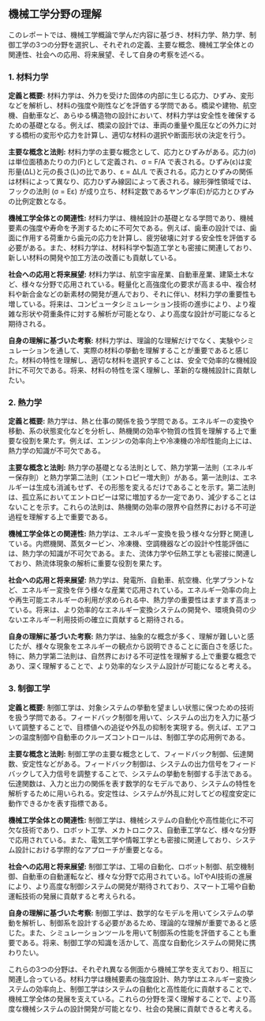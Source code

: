 ## 機械工学分野の理解

このレポートでは、機械工学概論で学んだ内容に基づき、材料力学、熱力学、制御工学の3つの分野を選択し、それぞれの定義、主要な概念、機械工学全体との関連性、社会への応用、将来展望、そして自身の考察を述べる。

### 1. 材料力学

**定義と概要:** 材料力学は、外力を受けた固体の内部に生じる応力、ひずみ、変形などを解析し、材料の強度や剛性などを評価する学問である。橋梁や建物、航空機、自動車など、あらゆる構造物の設計において、材料力学は安全性を確保するための基礎となる。例えば、橋梁の設計では、車両の重量や風圧などの外力に対する橋桁の変形や応力を計算し、適切な材料の選択や断面形状の決定を行う。

**主要な概念と法則:** 材料力学の主要な概念として、応力とひずみがある。応力(σ)は単位面積あたりの力(F)として定義され、σ = F/A で表される。ひずみ(ε)は変形量(ΔL)と元の長さ(L)の比であり、ε = ΔL/L で表される。応力とひずみの関係は材料によって異なり、応力ひずみ線図によって表される。線形弾性領域では、フックの法則 (σ = Eε) が成り立ち、材料定数であるヤング率(E)が応力とひずみの比例定数となる。

**機械工学全体との関連性:** 材料力学は、機械設計の基礎となる学問であり、機械要素の強度や寿命を予測するために不可欠である。例えば、歯車の設計では、歯面に作用する荷重から歯元の応力を計算し、疲労破壊に対する安全性を評価する必要がある。また、材料力学は、材料科学や製造工学とも密接に関連しており、新しい材料の開発や加工方法の改善にも貢献している。

**社会への応用と将来展望:** 材料力学は、航空宇宙産業、自動車産業、建築土木など、様々な分野で応用されている。軽量化と高強度化の要求が高まる中、複合材料や新合金などの新素材の開発が進んでおり、それに伴い、材料力学の重要性も増している。将来は、コンピュータシミュレーション技術の進歩により、より複雑な形状や荷重条件に対する解析が可能となり、より高度な設計が可能になると期待される。

**自身の理解に基づいた考察:** 材料力学は、理論的な理解だけでなく、実験やシミュレーションを通して、実際の材料の挙動を理解することが重要であると感じた。材料の特性を理解し、適切な材料を選択することは、安全で効率的な機械設計に不可欠である。将来、材料の特性を深く理解し、革新的な機械設計に貢献したい。


### 2. 熱力学

**定義と概要:** 熱力学は、熱と仕事の関係を扱う学問である。エネルギーの変換や移動、系の状態変化などを分析し、熱機関の効率や物質の性質を理解する上で重要な役割を果たす。例えば、エンジンの効率向上や冷凍機の冷却性能向上には、熱力学の知識が不可欠である。

**主要な概念と法則:** 熱力学の基礎となる法則として、熱力学第一法則（エネルギー保存則）と熱力学第二法則（エントロピー増大則）がある。第一法則は、エネルギーは生成も消滅もせず、その形態を変えるだけであることを示す。第二法則は、孤立系においてエントロピーは常に増加するか一定であり、減少することはないことを示す。これらの法則は、熱機関の効率の限界や自然界における不可逆過程を理解する上で重要である。

**機械工学全体との関連性:** 熱力学は、エネルギー変換を扱う様々な分野と関連している。内燃機関、蒸気タービン、冷凍機、空調機器などの設計や性能評価には、熱力学の知識が不可欠である。また、流体力学や伝熱工学とも密接に関連しており、熱流体現象の解析に重要な役割を果たす。

**社会への応用と将来展望:** 熱力学は、発電所、自動車、航空機、化学プラントなど、エネルギー変換を伴う様々な産業で応用されている。エネルギー効率の向上や再生可能エネルギーの利用が求められる中、熱力学の重要性はますます高まっている。将来は、より効率的なエネルギー変換システムの開発や、環境負荷の少ないエネルギー利用技術の確立に貢献すると期待される。

**自身の理解に基づいた考察:** 熱力学は、抽象的な概念が多く、理解が難しいと感じたが、様々な現象をエネルギーの観点から説明できることに面白さを感じた。特に、熱力学第二法則は、自然界における不可逆性を理解する上で重要な概念であり、深く理解することで、より効率的なシステム設計が可能になると考える。


### 3. 制御工学

**定義と概要:** 制御工学は、対象システムの挙動を望ましい状態に保つための技術を扱う学問である。フィードバック制御を用いて、システムの出力を入力に基づいて調整することで、目標値への追従や外乱の抑制を実現する。例えば、エアコンの温度制御や自動車のクルーズコントロールは、制御工学の応用例である。

**主要な概念と法則:** 制御工学の主要な概念として、フィードバック制御、伝達関数、安定性などがある。フィードバック制御は、システムの出力信号をフィードバックして入力信号を調整することで、システムの挙動を制御する手法である。伝達関数は、入力と出力の関係を表す数学的なモデルであり、システムの特性を解析するために用いられる。安定性は、システムが外乱に対してどの程度安定に動作できるかを表す指標である。

**機械工学全体との関連性:** 制御工学は、機械システムの自動化や高性能化に不可欠な技術であり、ロボット工学、メカトロニクス、自動車工学など、様々な分野で応用されている。また、電気工学や情報工学とも密接に関連しており、システム設計における学際的なアプローチが重要となる。

**社会への応用と将来展望:** 制御工学は、工場の自動化、ロボット制御、航空機制御、自動車の自動運転など、様々な分野で応用されている。IoTやAI技術の進展により、より高度な制御システムの開発が期待されており、スマート工場や自動運転技術の発展に貢献すると考えられる。

**自身の理解に基づいた考察:** 制御工学は、数学的なモデルを用いてシステムの挙動を解析し、制御系を設計する必要があるため、理論的な理解が重要であると感じた。また、シミュレーションツールを用いて制御系の性能を評価することも重要である。将来、制御工学の知識を活かして、高度な自動化システムの開発に携わりたい。


これらの3つの分野は、それぞれ異なる側面から機械工学を支えており、相互に関連し合っている。材料力学は機械要素の強度設計、熱力学はエネルギー変換システムの効率向上、制御工学はシステムの自動化と高性能化に貢献することで、機械工学全体の発展を支えている。これらの分野を深く理解することで、より高度な機械システムの設計開発が可能となり、社会の発展に貢献できると考える。
